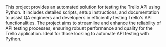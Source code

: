 This project provides an automated solution for testing the Trello API using Python. It includes detailed scripts, setup instructions, and documentation to assist QA engineers and developers in efficiently testing Trello's API functionalities. The project aims to streamline and enhance the reliability of API testing processes, ensuring robust performance and quality for the Trello application. Ideal for those looking to automate API testing with Python.
